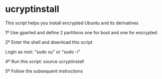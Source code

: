 # ucryptinstall

This script helps you install encrypted Ubuntu and its derivatives

1º Use gparted and define 2 partitions one for boot and one for
encrypted

2º Enter the shell and download this script

Login as root: "sudo su" or "sudo -i"

4º Run this script: source ucryptinstall

5º Follow the subsequent instructions
